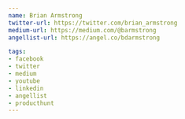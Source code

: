 ```yaml
---
name: Brian Armstrong
twitter-url: https://twitter.com/brian_armstrong
medium-url: https://medium.com/@barmstrong
angellist-url: https://angel.co/bdarmstrong

tags:
- facebook
- twitter
- medium
- youtube
- linkedin
- angellist
- producthunt
---
```

